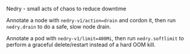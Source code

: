 Nedry - small acts of chaos to reduce downtime

Annotate a node with `nedry-v1/action=drain` and cordon it, then run `nedry.drain` to do a safe, slow node drain.

Annotate a pod with `nedry-v1/limit=400Mi`, then run `nedry.softlimit` to perform a graceful delete/restart instead of a hard OOM kill.
